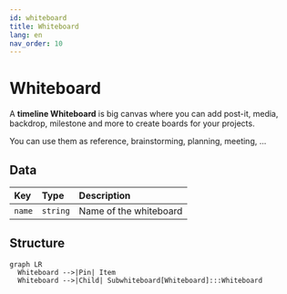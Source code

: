 ```yaml
---
id: whiteboard
title: Whiteboard
lang: en
nav_order: 10
---
```


# Whiteboard

A **<span class="aq-icon outline">timeline</span> Whiteboard** is big canvas where you can add post-it, media, backdrop, milestone and more to create boards for your projects.

You can use them as reference, brainstorming, planning, meeting, ...

## Data

| Key | Type | Description |
| :--- | :---- | :----------- |
| `name` | `string` | Name of the whiteboard |

## Structure

```mermaid
graph LR
  Whiteboard -->|Pin| Item
  Whiteboard -->|Child| Subwhiteboard[Whiteboard]:::Whiteboard
```